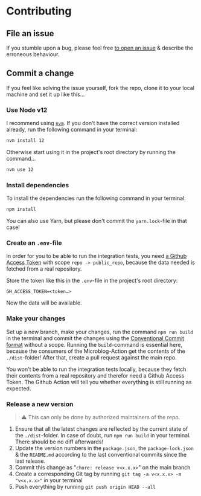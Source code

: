 # Contributing

## File an issue

If you stumble upon a bug, please feel free [to open an
issue](https://github.com/herschel666/microblog-action/issues/new) & describe the erroneous
behaviour.

## Commit a change

If you feel like solving the issue yourself, fork the repo, clone it to your local machine and set it up like this…

### Use Node v12

I recommend using [`nvm`](https://github.com/nvm-sh/nvm#node-version-manager---). If you don't have
the correct version installed already, run the following command in your terminal:

```sh
nvm install 12
```

Otherwise start using it in the project's root directory by running the command…

```sh
nvm use 12
```

### Install dependencies

To install the dependencies run the following command in your terminal:

```sh
npm install
```

You can also use Yarn, but please don't commit the `yarn.lock`-file in that case!

### Create an `.env`-file

In order for you to be able to run the integration tests, you need [a Github Access
Token](https://github.com/settings/tokens/new) with scope `repo -> public_repo`, because the data
needed is fetched from a real repository.

Store the token like this in the `.env`-file in the project's root directory:

```
GH_ACCESS_TOKEN=<token…>
```

Now the data will be available.

### Make your changes

Set up a new branch, make your changes, run the command `npm run build` in the terminal and commit
the changes using the [Conventional Commit format](https://www.conventionalcommits.org/en/v1.0.0/)
without a scope. Running the `build`-command is essential here, because the consumers of the
Microblog-Action get the contents of the `./dist`-folder! After that, create a pull request against
the main repo.

You won't be able to run the integration tests locally, because they fetch their contents from a
real repository and therefor need a Github Access Token. The Github Action will tell you whether
everything is still running as expected.

### Release a new version

> :warning: This can only be done by authorized maintainers of the repo.

1. Ensure that all the latest changes are reflected by the current state of the `./dist`-folder. In
   case of doubt, run `npm run build` in your terminal. There should be no diff afterwards!
2. Update the version numbers in the `package.json`, the `package-lock.json` & the `README.md`
   according to the last conventional commits since the last release.
3. Commit this change as "`chore: release v<x.x.x>`" on the main branch
4. Create a corresponding Git tag by running `git tag -a v<x.x.x> -m "v<x.x.x>"` in your terminal
5. Push everything by running `git push origin HEAD --all`
